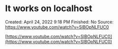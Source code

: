 # It works on localhost

Created: April 24, 2022 9:18 PM
Finished: No
Source: https://www.youtube.com/watch?v=SlBOpNLFUC0

[https://www.youtube.com/watch?v=SlBOpNLFUC0](https://www.youtube.com/watch?v=SlBOpNLFUC0)